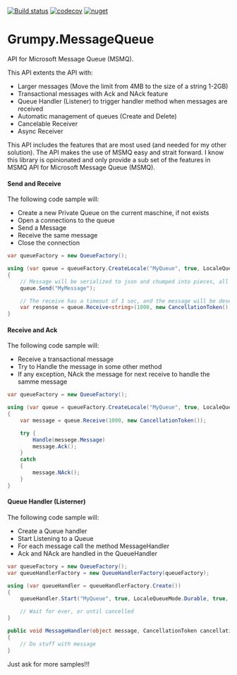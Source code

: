[![Build status](https://ci.appveyor.com/api/projects/status/kikmu5buw86b2pj0?svg=true)](https://ci.appveyor.com/project/GrumpyBusted/grumpy-messagequeue)
[![codecov](https://codecov.io/gh/GrumpyBusted/Grumpy.MessageQueue/branch/master/graph/badge.svg)](https://codecov.io/gh/GrumpyBusted/Grumpy.MessageQueue)
[![nuget](https://img.shields.io/nuget/v/Grumpy.MessageQueue.svg)](https://www.nuget.org/packages/Grumpy.MessageQueue/)

# Grumpy.MessageQueue
API for Microsoft Message Queue (MSMQ).

This API extents the API with:
- Larger messages (Move the limit from 4MB to the size of a string 1-2GB)
- Transactional messages with Ack and NAck feature
- Queue Handler (Listener) to trigger handler method when messages are received
- Automatic management of queues (Create and Delete)
- Cancelable Receiver
- Async Receiver

This API includes the features that are most used (and needed for my other solution). The API makes the use
of MSMQ easy and strait forward. I know this library is opinionated and only provide a sub set of the features
in MSMQ API for Microsoft Message Queue (MSMQ).

#### Send and Receive
The following code sample will:
- Create a new Private Queue on the current maschine, if not exists
- Open a connections to the queue
- Send a Message
- Receive the same message
- Close the connection
```csharp
var queueFactory = new QueueFactory();

using (var queue = queueFactory.CreateLocale("MyQueue", true, LocaleQueueMode.DurableCreate, true)) 
{
    // Message will be serialized to json and chumped into pieces, all pieces send in the same transaction
    queue.Send("MyMessage");

    // The receive has a timeout of 1 sec, and the message will be deserialized to the type (here string). This receive will automatically Ack the message
    var response = queue.Receive<string>(1000, new CancellationToken());
}
```

#### Receive and Ack
The following code sample will:
- Receive a transactional message
- Try to Handle the message in some other method
- If any exception, NAck the message for next receive to handle the samme message
```csharp
var queueFactory = new QueueFactory();

using (var queue = queueFactory.CreateLocale("MyQueue", true, LocaleQueueMode.Durable, true)) 
{
    var message = queue.Receive(1000, new CancellationToken());

    try {
        Handle(messege.Message)
        message.Ack();
    }
    catch
    {
        message.NAck();
    }
}
```

#### Queue Handler (Listerner)
The following code sample will:
- Create a Queue handler
- Start Listening to a Queue
- For each message call the method MessageHandler
- Ack and NAck are handled in the QueueHandler
```csharp
var queueFactory = new QueueFactory();
var queueHandlerFactory = new QueueHandlerFactory(queueFactory);

using (var queueHandler = queueHandlerFactory.Create()) 
{
    queueHandler.Start("MyQueue", true, LocaleQueueMode.Durable, true, MessageHandler, null, null, 0, true, false, new CancellationToken());

    // Wait for ever, or until cancelled
}

public void MessageHandler(object message, CancellationToken cancellationToken) 
{
    // Do stuff with message
}
```

Just ask for more samples!!!